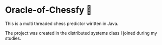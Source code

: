 # Oracle-of-Chessfy 🔮

This is a multi threaded chess predictor wiritten in Java.

The project was created in the distributed systems class I joined during my studies.
